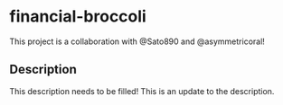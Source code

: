 # financial-broccoli
This project is a collaboration with @Sato890 and @asymmetricoral!

## Description
This description needs to be filled!
This is an update to the description.
